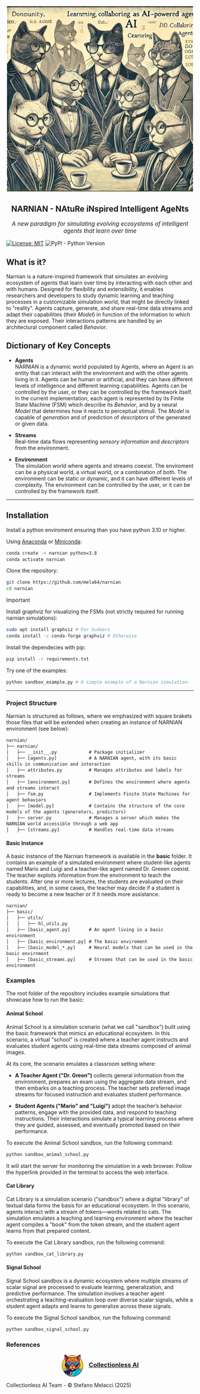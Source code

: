 <br />
<div align="center">
  <img src="imgs/narniancats.jpg" alt="Logo" width="500" height="500">
  <h2 align="center">NARNIAN - NAtuRe iNspired Intelligent AgeNts</h2>

  <p align="center" style="font-size: 1.1em; font-style: italic;">
    A new paradigm for simulating evolving ecosystems of intelligent agents that learn over time
  </p>
</div>

[![License: MIT](https://img.shields.io/badge/License-MIT-yellow.svg)](https://opensource.org/licenses/MIT) ![PyPI - Python Version](https://img.shields.io/pypi/pyversions/django)


## What is it?

Narnian is a nature-inspired framework that simulates an evolving ecosystem of agents that learn over time by interacting with each other and with humans. Designed for flexibility and extensibility, it enables researchers and developers to study dynamic learning and teaching processes in a customizable simulation world, that might be directly linked to "reality". Agents capture, generate, and share real-time data streams and adapt their capabilities (their *Model*) in function of the information to which they are exposed. Their interactions patterns are handled by an architectural component called *Behavior*.

## Dictionary of Key Concepts

- **Agents**  
  NARNIAN is a dynamic world populated by Agents, where an Agent is an entity that can interact with the environment and with the other agents living in it. Agents can be human or artificial, and they can have different levels of intelligence and different learning capabilities. Agents can be controlled by the user, or they can be controlled by the framework itself. In the current implementation, each agent is represented by its Finite State Machine (FSM) which describe its *Behavior*, and by a neural *Model* that determines how it reacts to perceptual stimuli. The *Model* is capable of *generation* and of prediction of *descriptors* of the generated or given data.

- **Streams**  
  Real-time data flows representing *sensory information* and *descriptors* from the environment.

- **Environment**  
  The simulation world where agents and streams coexist. The enviroment can be a physical world, a virtual world, or a combination of both. The environment can be static or dynamic, and it can have different levels of complexity. The environment can be controlled by the user, or it can be controlled by the framework itself. 

---

## Installation

Install a python enviroment ensuring than you have python 3.10 or higher.

Using [Anaconda](https://www.anaconda.com/products/individual) or [Miniconda](https://docs.conda.io/en/latest/miniconda.html): 


```bash
conda create -n narnian python=3.8
conda activate narnian
```

Clone the repository:

```bash
git clone https://github.com/mela64/narnian
cd narnian
```

> [!IMPORTANT]
> Install graphviz for visualizing the FSMs (not strictly required for running narnian simulations):
> ```bash
> sudo apt install graphviz # For Sudoers
> conda install -c conda-forge graphviz # Otherwise
> ```

Install the dependecies with pip:

```bash
pip install -r requirements.txt
```

Try one of the examples:

```bash
python sandbox_example.py # A simple example of a Narnian simulation.
```

---

### Project Structure

Narnian is structured as follows, where we emphasized with square brakets those files that will be extended when creating an instance of NARNIAN environment (see below):

```
narnian/
├── narnian/
│   ├── __init__.py            # Package initializer
│   ├── [agents.py]            # A NARNIAN agent, with its basic skills in communication and interaction
│   ├── attributes.py          # Manages attributes and labels for streams
│   ├── [environment.py]       # Defines the environment where agents and streams interact
│   ├── fsm.py                 # Implements Finite State Machines for agent behaviors
│   ├── [model.py]             # Contains the structure of the core models of the agents (generators, predictors)
│   ├── server.py              # Manages a server which makes the NARNIAN world accessible through a web app
│   ├── [streams.py]           # Handles real-time data streams      
```

#### Basic Instance
A basic instance of the Narnian framework is available in the **basic** folder. It contains an example of a simulated environment where student-like agents named Mario and Luigi and a teacher-like agent named Dr. Greeen coexist. The teacher exploits information from the environment to teach the students. After one or more lectures, the students are evaluated on their capabilities, and, in some cases, the teacher may decide if a student is ready to become a new teacher or if it needs more assistance.

```
narnian/
├── basic/
│   ├── utils/
│   │   ├── hl_utils.py
│   ├── [basic_agent.py]       # An agent living in a basic environment
│   ├── [basic_environment.py] # The basic enviroment 
│   ├── [basic_model_*.py]     # Neural models that can be used in the basic envirnment
│   ├── [basic_streams.py]     # Streams that can be used in the basic environment 
```

### Examples

The root folder of the repository includes example simulations that showcase how to run the basic:

#### Animal School
Animal School is a simulation scenario (what we call "sandbox") built using the basic framework that mimics an educational ecosystem. In this scenario, a virtual "school" is created where a teacher agent instructs and evaluates student agents using real-time data streams composed of animal images.

At its core, the scenario emulates a classroom setting where:

- **A Teacher Agent ("Dr. Green")** collects general information from the environment, prepares an exam using the aggregate data stream, and then embarks on a teaching process. The teacher sets preferred image streams for focused instruction and evaluates student performance.

- **Student Agents ("Mario" and "Luigi")** adopt the teacher’s behavior patterns, engage with the provided data, and respond to teaching instructions. Their interactions simulate a typical learning process where they are guided, assessed, and eventually promoted based on their performance.

To execute the Animal School sandbox, run the following command:

```bash
python sandbox_animal_school.py
```

It will start the server for monitoring
the simulation in a web browser. Follow the hyperlink provided in the terminal to access the web interface.

#### Cat Library
Cat Library is a simulation scenario ("sandbox") where a digital "library" of textual data forms the basis for an educational ecosystem. In this scenario, agents interact with a stream of tokens—words related to cats. The simulation emulates a teaching and learning environment where the teacher agent compiles a "book" from the token stream, and the student agent learns from that prepared content.

To execute the Cat Library sandbox, run the following command:

```bash
python sandbox_cat_library.py
```

#### Signal School
Signal School sandbox is a dynamic ecosystem where multiple streams of scalar signal are processed to evaluate learning, generalization, and predictive performance. The simulation involves a teacher agent orchestrating a teaching-evaluation loop over diverse scalar signals, while a student agent adapts and learns to generalize across these signals.

To execute the Signal School sandbox, run the following command:

```bash
python sandbox_signal_school.py
```


### References
<div align="center">
  <img src="imgs/caicat.png" alt="Logo" width="60" height="60" style="vertical-align: middle;">
  <h3 style="display: inline; margin-left: 10px;"><a href='https://cai.diism.unisi.it/'>Collectionless AI</a></h3>
</div>

Collectionless AI Team - &copy; Stefano Melacci (2025)